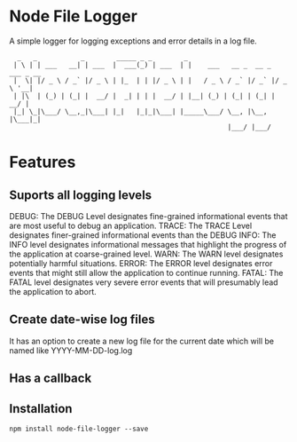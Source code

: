 # Node File Logger
A simple logger for logging exceptions and error details in a log file.

```
  _   _           _        _____ _ _        _                                
 | \ | | ___   __| | ___  |  ___(_) | ___  | |    ___   __ _  __ _  ___ _ __ 
 |  \| |/ _ \ / _` |/ _ \ | |_  | | |/ _ \ | |   / _ \ / _` |/ _` |/ _ \ '__|
 | |\  | (_) | (_| |  __/ |  _| | | |  __/ | |__| (_) | (_| | (_| |  __/ |   
 |_| \_|\___/ \__,_|\___| |_|   |_|_|\___| |_____\___/ \__, |\__, |\___|_|   
                                                       |___/ |___/            
```

# Features
## Suports all logging levels
DEBUG: The DEBUG Level designates fine-grained informational events that are most useful to debug an application. 
TRACE: The TRACE Level designates finer-grained informational events than the DEBUG 
INFO: The INFO level designates informational messages that highlight the progress of the application at coarse-grained level. 
WARN: The WARN level designates potentially harmful situations. 
ERROR: The ERROR level designates error events that might still allow the application to continue running.
FATAL: The FATAL level designates very severe error events that will presumably lead the application to abort. 

## Create date-wise log files
It has an option to create a new log file for the current date which will be named like YYYY-MM-DD-log.log

## Has a callback


## Installation

`npm install node-file-logger --save`
